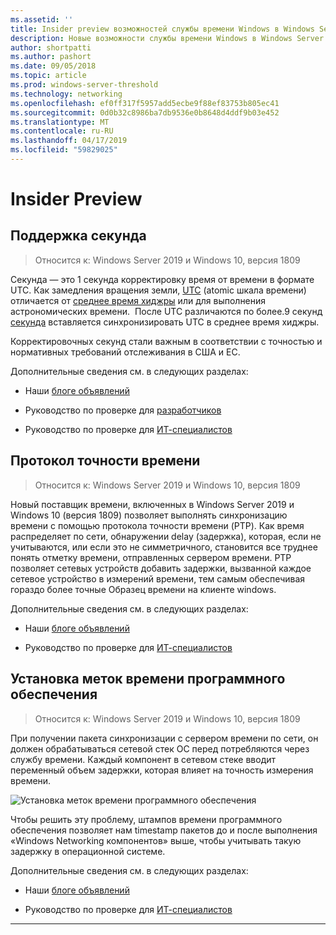 ```yaml
---
ms.assetid: ''
title: Insider preview возможностей службы времени Windows в Windows Server 2019
description: Новые возможности службы времени Windows в Windows Server 2019
author: shortpatti
ms.author: pashort
ms.date: 09/05/2018
ms.topic: article
ms.prod: windows-server-threshold
ms.technology: networking
ms.openlocfilehash: ef0ff317f5957add5ecbe9f88ef83753b805ec41
ms.sourcegitcommit: 0d0b32c8986ba7db9536e0b8648d4ddf9b03e452
ms.translationtype: MT
ms.contentlocale: ru-RU
ms.lasthandoff: 04/17/2019
ms.locfileid: "59829025"
---
```

# <a name="insider-preview"></a>Insider Preview 


## <a name="leap-second-support"></a>Поддержка секунда


>Относится к: Windows Server 2019 и Windows 10, версия 1809

Секунда — это 1 секунда корректировку время от времени в формате UTC. Как замедления вращения земли, [UTC](https://en.wikipedia.org/wiki/Coordinated_Universal_Time) (atomic шкала времени) отличается от [среднее время хиджры](https://en.wikipedia.org/wiki/Solar_time#Mean_solar_time) или для выполнения астрономических времени.  После UTC различаются по более.9 секунд [секунда](https://en.wikipedia.org/wiki/Leap_second) вставляется синхронизировать UTC в среднее время хиджры.

Корректировочных секунд стали важным в соответствии с точностью и нормативных требований отслеживания в США и ЕС.

Дополнительные сведения см. в следующих разделах:

-  Наши [блоге объявлений](https://blogs.technet.microsoft.com/networking/2018/07/18/top10-ws2019-hatime/)

-  Руководство по проверке для [разработчиков](https://aka.ms/Dev-LeapSecond)

-  Руководство по проверке для [ИТ-специалистов](https://aka.ms/ITPro-LeapSecond)


## <a name="precision-time-protocol"></a>Протокол точности времени

>Относится к: Windows Server 2019 и Windows 10, версия 1809

Новый поставщик времени, включенных в Windows Server 2019 и Windows 10 (версия 1809) позволяет выполнять синхронизацию времени с помощью протокола точности времени (PTP). Как время распределяет по сети, обнаружении delay (задержка), которая, если не учитываются, или если это не симметричного, становится все труднее понять отметку времени, отправленных сервером времени. PTP позволяет сетевых устройств добавить задержки, вызванной каждое сетевое устройство в измерений времени, тем самым обеспечивая гораздо более точные Образец времени на клиенте windows.

Дополнительные сведения см. в следующих разделах:

-  Наши [блоге объявлений](https://blogs.technet.microsoft.com/networking/2018/07/18/top10-ws2019-hatime/)

-  Руководство по проверке для [ИТ-специалистов](https://aka.ms/PTPValidation)


## <a name="software-timestamping"></a>Установка меток времени программного обеспечения

>Относится к: Windows Server 2019 и Windows 10, версия 1809

При получении пакета синхронизации с сервером времени по сети, он должен обрабатываться сетевой стек ОС перед потребляются через службу времени. Каждый компонент в сетевом стеке вводит переменный объем задержки, которая влияет на точность измерения времени.

![Установка меток времени программного обеспечения](../media/Windows-Time-Service/software-timestamping.png)

Чтобы решить эту проблему, штампов времени программного обеспечения позволяет нам timestamp пакетов до и после выполнения «Windows Networking компонентов» выше, чтобы учитывать такую задержку в операционной системе.

Дополнительные сведения см. в следующих разделах:

-  Наши [блоге объявлений](https://blogs.technet.microsoft.com/networking/2018/07/18/top10-ws2019-hatime/)

-  Руководство по проверке для [ИТ-специалистов](https://github.com/Microsoft/SDN/blob/master/FeatureGuide/Validation%20Guide%20-%20RS5%20-%20Software%20Timestamping.docx)



---
